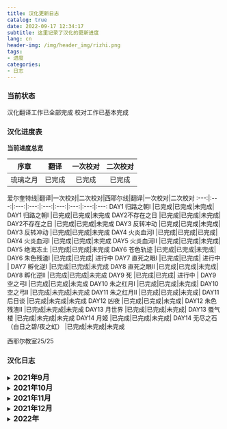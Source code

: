 ```yaml
---
title: 汉化更新日志
catalog: true
date: 2022-09-17 12:34:17
subtitle: 这里记录了汉化的更新进度
lang: cn
header-img: /img/header_img/rizhi.png
tags:
- 进度
categories:
- 日志
---
```


### 当前状态

汉化翻译工作已全部完成
校对工作已基本完成

### 汉化进度表

**当前进度总览**

序章|翻译|一次校对|二次校对
:---:|:---:|:---:|:---:
琉璃之月|已完成|已完成|已完成

爱尔奎特线|翻译|一次校对|二次校对|西耶尔线|翻译|一次校对|二次校对
:---:|:---:|:---:|:---:|:---:|:---:|:---:|:---:|:---:
DAY1 归路之朝Ⅰ |已完成|已完成|未完成| DAY1 归路之朝Ⅰ |已完成|已完成|未完成 
DAY2不存在之日 |已完成|已完成|未完成| DAY2不存在之日 |已完成|已完成|未完成
DAY3 反转冲动 |已完成|已完成|未完成| DAY3 反转冲动 |已完成|已完成|未完成 
DAY4 火炎血河Ⅰ |已完成|已完成|已完成| DAY4 火炎血河Ⅰ |已完成|已完成|未完成
DAY5 火炎血河Ⅱ |已完成|已完成|未完成| DAY5 绝海冻土 |已完成|已完成|未完成
DAY6 苍色轨迹 |已完成|已完成|未完成| DAY6 朱色残渣Ⅰ |已完成|已完成| 进行中
DAY7 直死之眼Ⅰ |已完成|已完成| 进行中 | DAY7 孵化逆Ⅰ |已完成|已完成|未完成
DAY8 直死之眼Ⅱ |已完成|已完成|未完成| DAY8 孵化逆Ⅱ |已完成|已完成|未完成
DAY9 死 |已完成|已完成| 进行中 | DAY9 空之弓Ⅰ |已完成|已完成|未完成
DAY10 朱之红月Ⅰ |已完成|已完成|未完成| DAY10 空之弓Ⅱ |已完成|未完成|未完成
DAY11 朱之红月Ⅱ |已完成|已完成|未完成| DAY11 后日谈 |已完成|未完成|未完成
DAY12 凶夜 |已完成|已完成|未完成| DAY12 朱色残渣Ⅱ |已完成|未完成|未完成
DAY13 月世界 |已完成|已完成|未完成| DAY13 蜃气楼 |已完成|未完成|未完成
DAY14 月姬 |已完成|已完成|未完成| DAY14 无尽之石（白日之碧/夜之虹） |已完成|未完成|未完成

西耶尔教室25/25

### 汉化日志
<details>
  <summary><b><big>2021年9月</big></b></summary>
    <b>2021/9/26</b><br>
    部分文本错别字修正<br>
    学姐线第三章反转冲动完成<br>
    火炎血河I在酒店选择逃回宅邸的DE完成<br>
    <b>2021/9/27</b><br>
    部分文本错别字修正<br>
    学姐线第四章火炎血河汉化了四篇文本<br>
    汉化总进度218/526篇<br>
    <b>2021/9/28</b><br>
    公主线部分文本修正<br>
    选择不给公主看眼镜后的对话完成<br>
    在酒店里选择留下来观察情况的DE完成<br>
    学姐线第四章火炎血河I完成(主要是汉化了掉公主好感度的选项，这段还是属于共通线)<br>
    第二章狗叫那晚的文本重新翻译<br>
    汉化总进度222/526篇<br>
    <b>2021/9/29</b><br>
    部分文本修正
    学姐线第五章火炎血河II完成了10篇文本
    除了希耶尔教室外，一至四章全部主线及支线汉化完成
    汉化总进度238/526篇
    <b>2021/9/30</b><br>
    部分文本修正<br>
    学姐线OP前的全部主线及支线（第五章火炎血河II）完成<br>
    希耶尔教室汉化了8篇文本<br>
    汉化总进度251/526篇<br>
</details>


<details>
  <summary><b><big>2021年10月</big></b></summary>
<b>2021/10/1</b><br>
诺耶尔、西耶尔、弗洛福修改为官方译名<br>
部分已机翻部分文本修正<br>
第五章绝海冻土汉化了5篇文本<br>
争取明天或者后天把第五章翻完<br>
汉化总进度256/526篇<br>
<b>2021/10/2 汉化发布v0.5版本</b><br>
部分文本修正<br>
第五章绝海冻土完成<br>
汉化总进度263/526篇<br>
<b>2021/10/3</b><br>
截至目前，公主线和学姐线的第五章（火炎血河II、绝海冻土）前所有分支均汉化完成<br>
部分文本修正<br>
ruje0504老师把西耶尔教室的隐藏文本汉化了<br>
第六章朱色残渣I完成了9/14篇<br>
争取明天或后天把第六章完成<br>
汉化总进度272/526篇<br>
<b>2021/10/4 汉化发布v0.6版本</b><br>
部分文本修正<br>
第六章朱色残渣I完成<br>
汉化总进度277/527篇<br>
<b>2021/10/5</b><br>
学姐线从第七章开始每章文本量会比之前要多一些，预计以后会一到两个周翻完一章<br>
第七章孵化逆I进度2/21篇<br>
<b>2021/10/6</b><br>
第七章孵化逆I进度6/21篇<br>
<b>2021/10/7</b><br>
部分已翻文本修正<br>
ruje0504老师给两个OP加了中日字幕（发布的新版本仅更新了OP字幕）<br>
第七章孵化逆I进度8/21篇<br>
<b>2021/10/8</b><br>
ruje0504老师翻译完成了第15章<br>
第七章孵化逆I进度12/21篇<br>
发现第七章放学后去找学姐的时候好感度不同还会触发不一样的对话，好感度低了学姐会吃醋，挺有意思的<br>
<b>2021/10/9</b><br>
第七章孵化逆I进度16/21篇<br>
最后的五篇文本量巨大，估计一天一篇吧，争取下周五前后把第七章弄完发出来<br>
<b>2021/10/10 汉化发布v0.66版本</b><br>
此次临时发布中期进度，汉化进度到day7深夜去找公主之前<br>
更新了版权信息<br>
第七章孵化逆I进度17/21篇<br>
更新了西耶尔教室的字体<br>
请务必更新包括文本文件在内的完整汉化补丁包<br>
<b>2021/10/11</b><br>
ruje0504老师汉化了部分ui，仅限1.0.2版本<br>
第七章孵化逆I进度18/21篇<br>
<b>2021/10/12</b><br>
马里奥这小子的嘴臭部分还挺难翻的，这次翻译的有点放飞自我<br>
第七章孵化逆I进度20/21篇<br>
<b>2021/10/13 汉化发布v0.7版本</b><br>
第七章孵化逆I汉化完成<br>
测试了一下ui汉化发现1.0.1版本也可以正常使用<br>
汉化总进度300/526篇<br>
<b>2021/10/14</b><br>
部分已翻文本修正<br>
ruje0504老师把ui都汉化完了，修复了部分bug<br>
第八章孵化逆II共15篇文本，大概一到两周之内完成<br>
第八章孵化逆II进度2/15篇<br>
<b>2021/10/15</b><br>
第八章孵化逆II进度3/15篇<br>
<b>2021/10/16</b><br>
第八章孵化逆II进度5/15篇<br>
<b>2021/10/17</b><br>
ruje0504老师更新了ui汉化，汉化了第二和第十四章的片头动画<br>
第八章孵化逆II进度7/15篇<br>
<b>2021/10/18</b><br>
部分文本修正<br>
第八章孵化逆II进度9/15篇<br>
<b>2021/10/19</b><br>
第八章孵化逆II进度10/15篇<br>
汉化第八章的时候打算把公主线的眩病月DE汉化一下，先列进计划<br>
<b>2021/10/20</b><br>
第八章孵化逆II进度11/15篇<br>
<b>2021/10/21</b><br>
第八章孵化逆II进度13/15篇<br>
预计这周末更新第八章<br>
<b>2021/10/22</b><br>
第八章孵化逆II进度14/15篇<br>
部分已翻文本修正润色<br>
<b>2021/10/23 汉化发布v0.8版本</b><br>
第八章孵化逆II完成<br>
ui方面和部分章节开头动画更新<br>
第九章空之弓I共24篇文本，预计两到三周内完成<br>
汉化总进度315/526篇<br>
<b>2021/10/24</b><br>
第九章空之弓I进度1/24篇<br>
<b>2021/10/25</b><br>
第九章空之弓I进度3/24篇<br>
<b>2021/10/26</b><br>
部分已翻文本校对修正<br>
第九章空之弓I进度5/24篇<br>
第十章空之弓II进度2/28篇<br>
<b>2021/10/27</b><br>
第八章孵化逆II校对完成<br>
第九章空之弓I进度6/24篇<br>
第十章空之弓II进度6/28篇<br>
<b>2021/10/28</b><br>
第九章空之弓I进度8/24篇<br>
第十章空之弓II进度6/28篇<br>
<b>2021/10/29</b><br>
第七章孵化逆I校对完成<br>
第九章空之弓I进度9/24篇<br>
第十章空之弓II进度6/28篇<br>
<b>2021/10/30</b><br>
第六章朱色残渣I校对完成<br>
第九章空之弓I进度11/24篇<br>
第十章空之弓II进度10/28篇<br>
<b>2021/10/31</b><br>
第九章空之弓I进度12/24篇<br>
第十章空之弓II进度10/28篇<br>
</details>

<details>
  <summary><b><big>2021年11月</big></b></summary>
<b>2021/11/1</b><br>
公主线第十章朱之红月I主线及支线、眩病月完成<br>
第九章空之弓I进度13/24篇<br>
第十章空之弓II进度12/28篇<br>
<b>2021/11/2</b><br>
公主线第十二章凶夜校对完成<br>
第九章空之弓I进度16/24篇<br>
第十章空之弓II进度12/28篇<br>
<b>2021/11/3</b><br>
公主线第六章苍色轨迹校对完成<br>
第九章空之弓I进度17/24篇<br>
第十章空之弓II进度12/28篇<br>
<b>2021/11/4</b><br>
公主线第九章死校对完成<br>
第九章空之弓I进度18/24篇<br>
第十章空之弓II进度14/28篇<br>
<b>2021/11/5</b><br>
第九章空之弓I进度22/24篇<br>
第十章空之弓II进度17/28篇<br>
预计可以在下周恢复汉化补丁的发布，顺带更新第九章<br>
<b>2021/11/6 汉化发布v0.89版本</b><br>
此次是恢复更新后发布第一个版本，对公主线主线进行了大量的重新翻译及校正，并补充汉化了公主线的一至六、九、十、十二章的全部分支<br>
字体文件添加了个别缺字体的字，补充了部分UI的汉化。学姐线更新至第九章末尾<br>
第九章空之弓I进度22/24篇<br>
第十章空之弓II进度17/28篇<br>
汉化总进度384/526篇<br>
<b>2021/11/7</b><br>
第九章空之弓I进度23/24篇<br>
第十章空之弓II进度17/28篇<br>
公主线第七章直死之眼I主线及支线全部完成<br>
<b>2021/11/8</b><br>
公主线第七章直死之眼I校对完成<br>
第九章空之弓I翻译完成，待校对<br>
第十章空之弓II进度17/28篇<br>
部分专有名词修正<br>
<b>2021/11/9</b><br>
学姐线第九章空之弓I校对中<br>
公主线第十一章朱之红月I全部完成待校对<br>
第十章空之弓II进度17/28篇<br>
第十一章共六篇文本<br>
<b>2021/11/10 汉化发布v0.9版本</b><br>
学姐线第九章空之弓I校对完成<br>
学姐线十三章蜃气楼开始施工<br>
<b>2021/11/12</b><br>
十章空之弓II进度17/28篇<br>
十一章后日谈1/6篇<br>
十二章朱色残渣10/20篇<br>
十三章蜃气楼11/36篇<br>
<b>2021/11/13</b><br>
十章空之弓II进度18/28篇<br>
十一章后日谈2/6篇<br>
十二章朱色残渣10/20篇<br>
十三章蜃气楼11/36篇<br>
<b>2021/11/14</b><br>
十章空之弓II进度18/28篇<br>
十一章后日谈3/6篇<br>
十二章朱色残渣10/20篇<br>
十三章蜃气楼11/36篇<br>
<b>2021/11/15</b><br>
十章空之弓II进度18/28篇<br>
十一章后日谈4/6篇<br>
十二章朱色残渣10/20篇<br>
十三章蜃气楼11/36篇<br>
<b>2021/11/16</b><br>
公主线主线及支线全部完成，部分章节待校对<br>
十章空之弓II进度19/28篇<br>
十一章后日谈4/6篇<br>
十二章朱色残渣10/20篇<br>
十三章蜃气楼11/36篇<br>
汉化总进度422/526篇<br>
<b>2021/11/17</b><br>
十一章后日谈5/6篇<br>
十章空之弓II进度19/28篇<br>
下次将更新学姐线第十章、十一章<br>
<b>2021/11/19</b><br>
十一章后日谈完成待校对<br>
十章空之弓II进度19/28篇<br>
下次将更新学姐线第十章、十一章<br>
<b>2021/11/20</b><br>
汉化了部分公主小课堂环节，不过因为这部分包的体积过大，可能不会包含进汉化补丁中<br>
十章空之弓II进度19/28篇<br>
<b>2021/11/21</b><br>
十章空之弓II进度19/28篇<br>
十二章朱色残渣II进度11/20篇<br>
<b>2021/11/22</b><br>
十章空之弓II进度22/28篇<br>
十二章朱色残渣II进度11/20篇<br>
十三章蜃气楼进度12/36篇<br>
<b>2021/11/25</b><br>
十章空之弓II进度22/28篇<br>
十二章朱色残渣II进度11/20篇<br>
十三章蜃气楼进度13/36篇<br>
<b>2021/11/26</b><br>
十章空之弓II进度22/28篇<br>
十二章朱色残渣II进度11/20篇<br>
十三章蜃气楼进度14/36篇<br>
<b>2021/11/27</b><br>
公主线第四章火炎血河I进行大量的重新翻译及校正<br>
十章空之弓II进度22/28篇<br>
十二章朱色残渣II进度11/20篇<br>
十三章蜃气楼进度15/36篇<br>
<b>2021/11/28</b><br>
十章空之弓II进度22/28篇<br>
十二章朱色残渣II进度11/20篇<br>
十三章蜃气楼进度16/36篇<br>
<b>2021/11/29</b><br>
十章空之弓II进度22/28篇<br>
十二章朱色残渣II进度11/20篇<br>
十三章蜃气楼进度17/36篇<br>
</details>

<details>
  <summary><b><big>2021年12月</big></b></summary>
<b>2021/12/1</b><br>
学姐线十二章朱色残渣II完成<br>
十章空之弓II进度22/28篇<br>
十三章蜃气楼进度17/36篇<br>
<b>2021/12/3</b><br>
十章空之弓II进度22/28篇<br>
十三章蜃气楼进度18/36篇<br>
十四章无尽之石（夜之虹）共9篇文本<br>
无尽之石（白日之碧）共29篇文本<br>
<b>2021/12/4</b><br>
十章空之弓II进度22/28篇<br>
十三章蜃气楼进度18/36篇<br>
十四章无尽之石（夜之虹）1/9篇<br>
<b>2021/12/6 汉化发布v1.0版本</b><br>
十章空之弓II完成<br>
十三章蜃气楼进度18/36篇<br>
十四章无尽之石（夜之虹）2/9篇<br>
<b>2021/12/7</b><br>
十三章蜃气楼施工中<br>
十四章无尽之石（夜之虹）3/9篇<br>
无尽之石（白日之碧）施工中<br>
<b>2021/12/8</b><br>
十三章蜃气楼施工中<br>
十四章无尽之石（夜之虹）4/9篇<br>
无尽之石（白日之碧）施工中<br>
<b>2021/12/9</b><br>
十三章蜃气楼施工中<br>
十四章无尽之石（夜之虹）5/9篇<br>
无尽之石（白日之碧）施工中<br>
<b>2021/12/10</b><br>
十三章蜃气楼施工中<br>
十四章无尽之石（夜之虹）6/9篇<br>
无尽之石（白日之碧）施工中<br>
<b>2021/12/11 汉化更新v1.05版本</b><br>
公主线第四第五章部分文本校对完毕，修复了部分bug<br>
十三章蜃气楼施工中<br>
十四章无尽之石（夜之虹）6/9篇<br>
无尽之石（白日之碧）施工中<br>
<b>2021/12/12</b><br>
十三章蜃气楼施工中<br>
十四章无尽之石（夜之虹）7/9篇<br>
无尽之石（白日之碧）施工中<br>
<b>2021/12/13</b><br>
十三章蜃气楼施工中<br>
十四章无尽之石（夜之虹）8/9篇<br>
无尽之石（白日之碧）施工中<br>
<b>2021/12/14</b><br>
十四章无尽之石（夜之虹）完成<br>
十三章蜃气楼施工中<br>
无尽之石（白日之碧）施工中<br>
<b>2021/12/15</b><br>
眩病月卡死bug正在修复<br>
十三章蜃气楼施工中<br>
无尽之石（白日之碧）施工中<br>
<b>2021/12/16</b><br>
十三章蜃气楼施工中<br>
无尽之石（白日之碧）前半段施工中<br>
无尽之石（白日之碧）后半段1/15篇<br>
<b>2021/12/17</b><br>
十三章蜃气楼施工中<br>
无尽之石（白日之碧）前半段施工中<br>
无尽之石（白日之碧）后半段2/15篇<br>
<b>2021/12/19 汉化更新v1.06版本</b><br>
更正了玩家反馈的错别字，修复了眩病月卡死的bug，及部分文本重复或错位的bug<br>
十三章蜃气楼施工中<br>
无尽之石（白日之碧）前半段施工中<br>
无尽之石（白日之碧）后半段3/15篇<br>
<b>2021/12/20</b><br>
十三章蜃气楼施工中<br>
无尽之石（白日之碧）前半段施工中<br>
无尽之石（白日之碧）后半段4/15篇<br>
<b>2021/12/21</b><br>
十三章蜃气楼施工中<br>
无尽之石（白日之碧）前半段施工中<br>
无尽之石（白日之碧）后半段5/15篇<br>
<b>2021/12/22</b><br>
十三章蜃气楼施工中<br>
无尽之石（白日之碧）前半段施工中<br>
无尽之石（白日之碧）后半段6/15篇<br>
<b>2021/12/24</b><br>
十三章蜃气楼施工中<br>
无尽之石（白日之碧）前半段施工中<br>
无尽之石（白日之碧）后半段7/15篇<br>
<b>2021/12/25</b><br>
十三章蜃气楼施工中<br>
无尽之石（白日之碧）前半段施工中<br>
无尽之石（白日之碧）后半段8/15篇<br>
<b>2021/12/26</b><br>
写了一份汉化补丁食用教程，详见汉化补丁网盘链接<br>
十三章蜃气楼施工中<br>
无尽之石（白日之碧）前半段施工中<br>
无尽之石（白日之碧）后半段9/15篇<br>
<b>2021/12/27</b><br>
十三章蜃气楼施工中<br>
无尽之石（白日之碧）前半段施工中<br>
无尽之石（白日之碧）后半段10/15<br>
<b>2021/12/28</b><br>
十三章蜃气楼施工中<br>
无尽之石（白日之碧）前半段施工中<br>
无尽之石（白日之碧）后半段11/15<br>
<b>2021/12/30</b><br>
十三章蜃气楼施工中<br>
无尽之石（白日之碧）前半段施工中<br>
无尽之石（白日之碧）后半段12/15<br>
</details>

<details>
  <summary><b><big>2022年</big></b></summary>
<b>2022/1/1</b><br>
十三章蜃气楼施工中<br>
无尽之石（白日之碧）前半段施工中<br>
无尽之石（白日之碧）后半段13/15<br>
<b>2022/1/3</b><br>
十三章蜃气楼施工中<br>
无尽之石（白日之碧）前半段施工中<br>
无尽之石（白日之碧）后半段14/15<br>
<b>2022/1/25 汉化更新v1.07版本</b><br>
发布一版游戏日文原文的EPUB电子书<br>
对第二章、公主线第四、第五章进行了大量的重新翻译及校对<br>
更新十四章后半段<br>
十三章蜃气楼施工中<br>
无尽之石（白日之碧）前半段施工中<br>
无尽之石（白日之碧）后半段14/15<br>
<b>2022/1/27</b><br>
西耶尔教室12/25<br>
<b>2022/3/27 汉化更新v1.08版本</b><br>
对第二章、公主线第四、第五章、第六章进行了大量重新翻译及校对<br>
西耶尔教室全部翻译完毕，修正了部分显示错误与错别字<br>
十三章蜃气楼施工中<br>
无尽之石（白日之碧）前半段施工中<br>
无尽之石（白日之碧）后半段14/15<br>
<b>2022/4/5</b><br>
无尽之石（白日之碧）后半段完成<br>
<b>2022/4/15</b><br>
公主线第七章校对完成<br>
<b>2022/4/21</b><br>
十三章蜃气楼35/36篇<br>
无尽之石（白日之碧）前半段剩余15%<br>
<b>2022/4/22</b><br>
十三章蜃气楼完成<br>
<b>2022/4/29 汉化更新v2.0版本</b><br>
无尽之石（白日之碧）完成<br>
所有翻译工作已全部完成，正在进行文本的整理与测试<br>
准备完整汉化补丁发布<br>
<b>2022/4/30 汉化更新v2.01版本</b><br>
修正了一处显示错误<br>
<b>2022/5/4 汉化更新v2.02版本</b><br>
修正了第三章遇公主时的字体错乱问题<br>
<b>2022/5/13 汉化更新v2.10版本</b><br>
公主线第八章校对完毕<br>
修正了部分错别字<br>
修正了部分字体显示错误<br>
<b>2022/7/13 汉化更新v2.13版本</b><br>
公主线一至十章校对完毕<br>
修正了反馈表中的BUG<br>
<b>2022/9/10</b><br>
游戏CG的汉化已经全部完成，预计在2.20版本实装<br>
因cg汉化使用方法特殊，届时将一并更新汉化补丁的使用教程<br>
<b>2022/9/12</b><br>
重新制作了游戏开场的视频<br>
新版本的汉化使用教程已经编写完毕，预计在公主线全线校对完成之后一并发布<br>
<b>2022/9/26 汉化更新v2.30版本</b><br>
修正了大量的翻译错误<br>
公主线全线校对完毕<br>
对游戏序章的视频进行了重构<br>
游戏CG的汉化已完成<br>
汉化教程已更新<br>
校对工作已基本完成<br>
汉化文本电子书制作中<br>
</details>

